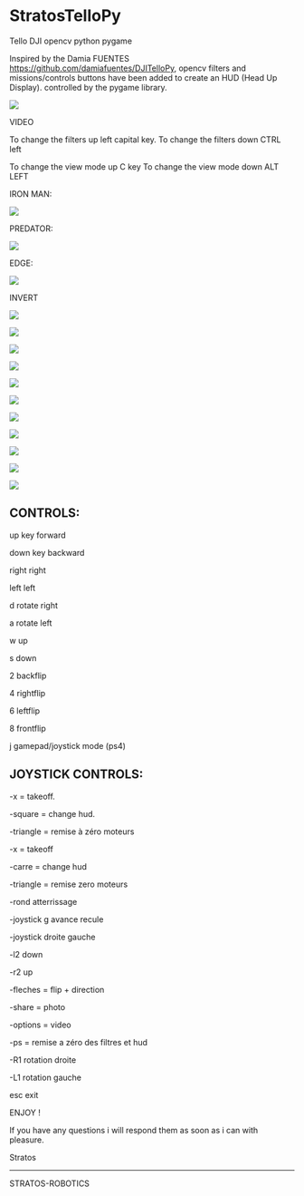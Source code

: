 # StratosTelloPy
Tello DJI opencv python pygame


Inspired by the Damia FUENTES https://github.com/damiafuentes/DJITelloPy, opencv filters and missions/controls buttons have been added to create an HUD (Head Up Display).
controlled by the pygame library.

![](screen/screen1.png)

VIDEO

To change the filters up left capital key. To change the filters down CTRL left

To change the view mode up C key To change the view mode down ALT LEFT

IRON MAN:

![](screen/screen2.png)

PREDATOR:

![](screen/screen3.png)

EDGE:

![](screen/screen4.png)

INVERT

![](screen/screen5.png)

![](screen/screen6.png)

![](screen/screen7.png)

![](screen/screen8.png)

![](screen/screen9.png)

![](screen/screen10.png)

![](screen/screen11.png)

![](screen/screen12.png)

![](screen/screen13.png)

![](screen/screen14.png)

![](screen/screen15.png)

CONTROLS:
---------
up key forward

down key backward

right right 

left left

d rotate right 

a rotate left 

w up 

s down

2 backflip 

4 rightflip 

6 leftflip 

8 frontflip


j gamepad/joystick mode (ps4)

JOYSTICK CONTROLS:
------------------

-x = takeoff.

-square = change hud.

-triangle = remise à zéro moteurs

-x = takeoff

-carre = change hud

-triangle = remise zero moteurs

-rond atterrissage

-joystick g avance recule 

-joystick droite gauche

-l2 down

-r2 up

-fleches = flip + direction

-share = photo

-options = video

-ps = remise a zéro des filtres et hud

-R1 rotation droite

-L1 rotation gauche


esc exit


ENJOY !

If you have any questions i will respond them as soon as i can with pleasure.


Stratos

----------------
STRATOS-ROBOTICS


